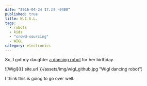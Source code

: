 ```yaml
---
date: "2016-04-24 17:34 -0400"
published: true
title: W.I.G.L.
tags: 
  - robots
  - kids
  - "crowd-sourcing"
  - WIGL
category: electronics
---
```

So, I got my daughter [a dancing robot](https://www.crowdsupply.com/vivek-mano/wigl) for her birthday.

![Wigl]({{ site.url }}/assets/img/wigl_github.jpg "Wigl dancing robot")

I think this is going to go over well.
